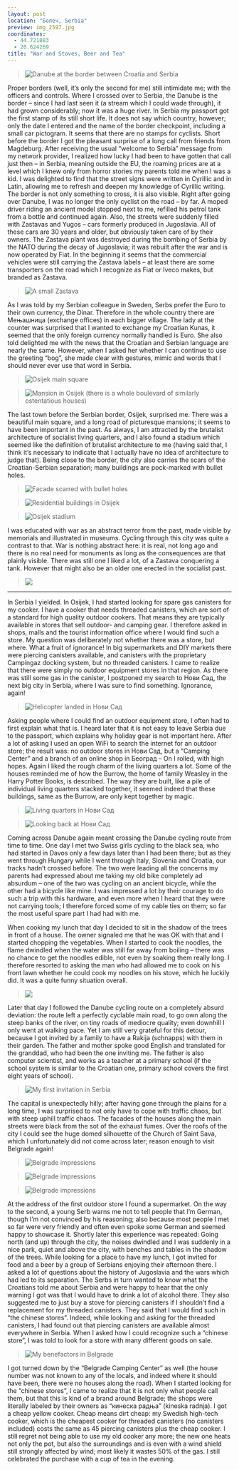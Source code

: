 ```yaml
---
layout: post
location: "Болеч, Serbia"
preview: img_2597.jpg
coordinates:
  - 44.721883
  - 20.624269
title: "War and Stoves, Beer and Tea"
---
```


> ![Danube at the border between Croatia and Serbia](/images/img_2526.jpg)

Proper borders (well, it’s only the second for me) still intimidate me; with the officers and controls. Where I crossed over to Serbia, the Danube is the border – since I had last seen it (a stream which I could wade through), it had grown considerably; now it was a huge river. In Serbia my passport got the first stamp of its still short life. It does not say which country, however; only the date I entered and the name of the border checkpoint, including a small car pictogram. It seems that there are no stamps for cyclists. Short before the border I got the pleasant surprise of a long call from friends from Magdeburg. After receiving the usual “welcome to Serbia” message from my network provider, I realized how lucky I had been to have gotten that call just then – in Serbia, meaning outside the EU, the roaming prices are at a level which I knew only from horror stories my parents told me when I was a kid. I was delighted to find that the street signs were written in Cyrillic and in Latin, allowing me to refresh and deepen my knowledge of Cyrillic writing. The border is not only something to cross, it is also visible. Right after going over Danube, I was no longer the only cyclist on the road – by far. A moped driver riding an ancient model stopped next to me, refilled his petrol tank from a bottle and continued again. Also, the streets were suddenly filled with Zastavas and Yugos – cars formerly produced in Jugoslavia. All of these cars are 30 years and older, but obviously taken care of by their owners. The Zastava plant was destroyed during the bombing of Serbia by the NATO during the decay of Jugoslavia; it was rebuilt after the war and is now operated by Fiat. In the beginning it seems that the commercial vehicles were still carrying the Zastava labels – at least there are some transporters on the road which I recognize as Fiat or Iveco makes, but branded as Zastava.

> ![A small Zastava](/images/img_2527.jpg)

As I was told by my Serbian colleague in Sweden, Serbs prefer the Euro to their own currency, the Dinar. Therefore in the whole country there are Мењашница (exchange offices) in each bigger village. The lady at the counter was surprised that I wanted to exchange my Croatian Kunas, it seemed that the only foreign currency normally handled is Euro. She also told delighted me with the news that the Croatian and Serbian language are nearly the same. However, when I asked her whether I can continue to use the greeting “bog”, she made clear with gestures, mimic and words that I should never ever use that word in Serbia.

> ![Osijek main square](/images/img_2502.jpg)

> ![Mansion in Osijek (there is a whole boulevard of similarly ostentatious houses)](/images/img_2503.jpg)

The last town before the Serbian border, Osijek, surprised me. There was a beautiful main square, and a long road of picturesque mansions; it seems to have been important in the past. As always, I am attracted by the brutalist architecture of socialist living quarters, and I also found a stadium which seemed like the definition of brutalist architecture to me (having said that, I think it’s necessary to indicate that I actually have no idea of architecture to judge that). Being close to the border, the city also carries the scars of the Croatian-Serbian separation; many buildings are pock-marked with bullet holes.

> ![Facade scarred with bullet holes](/images/img_2506_b.jpg)

> ![Residential buildings in Osijek](/images/img_2517.jpg)

> ![Osijek stadium](/images/img_2511.jpg)

I was educated with war as an abstract terror from the past, made visible by memorials and  illustrated in museums. Cycling through this city was quite a contrast to that. War is nothing abstract here: it is real, not long ago and there is no real need for monuments as long as the consequences are that plainly visible. There was still one I liked a lot, of a Zastava conquering a tank. However that might also be an older one erected in the socialist past.

> ![](/images/img_2509.jpg)

* * *

In Serbia I yielded. In Osijek, I had started looking for spare gas canisters for my cooker. I have a cooker that needs threaded canisters, which are sort of a standard for high quality outdoor cookers. That means they are typically available in stores that sell outdoor- and camping gear. I therefore asked in shops, malls and the tourist information office where I would find such a store. My question was deliberately not whether there was a store, but where. What a fruit of ignorance! In big supermarkets and DIY markets there were piercing canisters available, and canisters with the proprietary Campingaz docking system, but no threaded canisters. I came to realize that there were simply no outdoor equipment stores in that region. As there was still some gas in the canister, I postponed my search to Нови Сад, the next big city in Serbia, where I was sure to find something. Ignorance, again!

> ![Helicopter landed in Нови Сад](/images/img_2543.jpg)

Asking people where I could find an outdoor equipment store, I often had to first explain what that is. I heard later that it is not easy to leave Serbia due to the passport, which explains why holiday gear is not important here. After a lot of asking I used an open WiFi to search the internet for an outdoor store; the result was: no outdoor stores in Нови Сад, but a “Camping Center” and a branch of an online shop in Београд – On I rolled, with high hopes.
Again I liked the rough charm of the living quarters a lot. Some of the houses reminded me of how the Burrow, the home of family Weasley in the Harry Potter Books, is described. The way they are built, like a pile of individual living quarters stacked together, it seemed indeed that these buildings, same as the Burrow, are only kept together by magic.

> ![Living quarters in Нови Сад](/images/img_2542.jpg)

> ![Looking back at Нови Сад](/images/img_2554.jpg)

Coming across Danube again meant crossing the Danube cycling route from time to time. One day I met two Swiss girls cycling to the black sea, who had started in Davos only a few days later than I had been there; but as they went through Hungary while I went through Italy, Slovenia and Croatia, our tracks hadn’t crossed before. The two were leading all the concerns my parents had expressed about me taking my old bike completely ad absurdum – one of the two was cycling on an ancient bicycle, while the other had a bicycle like mine. I was impressed a lot by their courage to do such a trip with this hardware, and even more when I heard that they were not carrying tools; I therefore forced some of my cable ties on them; so far the most useful spare part I had had with me.

When cooking my lunch that day I decided to sit in the shadow of the trees in front of a house. The owner signaled me that he was OK with that and I started chopping the vegetables. When I started to cook the noodles, the flame dwindled when the water was still far away from boiling – there was no chance to get the noodles edible, not even by soaking them really long. I therefore resorted to asking the man who had allowed me to cook on his front lawn whether he could cook my noodles on his stove, which he luckily did. It was a quite funny situation overall.

> ![](/images/img_2583.jpg)

Later that day I followed the Danube cycling route on a completely absurd deviation: the route left a perfectly cyclable main road, to go own along the steep banks of the river, on tiny roads of mediocre quality; even downhill I only went at walking pace. Yet I am still very grateful for this detour, because I got invited by a family to have a Rakija (schnapps) with them in their garden. The father and mother spoke good English and translated for the granddad, who had been the one inviting me. The father is also computer scientist, and works as a teacher at a primary school (if the school system is similar to the Croatian one, primary school covers the first eight years of school).

> ![My first invitation in Serbia](/images/img_2574.jpg)

The capital is unexpectedly hilly; after having gone through the plains for a long time, I was surprised to not only have to cope with traffic chaos, but with steep uphill traffic chaos. The facades of the houses along the main streets were black from the sot of the exhaust fumes. Over the roofs of the city I could see the huge domed silhouette of the Church of Saint Sava, which I unfortunately did not come across later; reason enough to visit Belgrade again!

> ![Belgrade impressions](/images/img_2589.jpg)

> ![Belgrade impressions](/images/img_2591.jpg)

> ![Belgrade impressions](/images/img_2599.jpg)

At the address of the first outdoor store I found a supermarket. On the way to the second, a young Serb warns me not to tell people that I’m German, though I’m not convinced by his reasoning; also because most people I met so far were very friendly and often even spoke some German and seemed happy to showcase it. Shortly later this experience was repeated: Going north (and up) through the city, the noises dwindled and I was suddenly in a nice park, quiet and above the city, with benches and tables in the shadow of the trees. While looking for a place to have my lunch, I got invited for food and a beer by a group of Serbians enjoying their afternoon there. I asked a lot of questions about the history of Jugoslavia and the wars which had led to its separation. The Serbs in turn wanted to know what the Croatians told me about Serbia and were happy to hear that the only warning I got was that I would have to drink a lot of alcohol there. They also suggested me to just buy a stove for piercing canisters if I shouldn’t find a replacement for my threaded canisters. They said that I would find such in “the chinese stores”. Indeed, while looking and asking for the threaded canisters, I had found out that piercing canisters are available almost everywhere in Serbia. When I asked how I could recognize such a “chinese store”, I was told to look for a store with many different goods on sale.

> ![My benefactors in Belgrade](/images/img_2597.jpg)

I got turned down by the “Belgrade Camping Center” as well (the house number was not known to any of the locals, and indeed where it should have been, there were no houses along the road). When I started looking for the “chinese stores”, I came to realize that it is not only what people call them, but that this is kind of a brand around Belgrade; the shops were literally labeled by their owners as “кинеска радња” (kineska radnja). I got a cheap yellow cooker. Cheap means dirt cheap: my Swedish high-tech cooker, which is the cheapest cooker for threaded canisters (no canisters included) costs the same as 45 piercing canisters plus the cheap cooker. I still regret not being able to use my old cooker any more; the new one heats not only the pot, but also the surroundings and is even with a wind shield still strongly affected by wind; most likely it wastes 50% of the gas. I still celebrated the purchase with a cup of tea in the evening.
